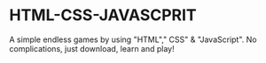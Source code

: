 # HTML-CSS-JAVASCPRIT
A simple endless games by using "HTML"," CSS" &amp; "JavaScript". No complications, just download, learn and play!

